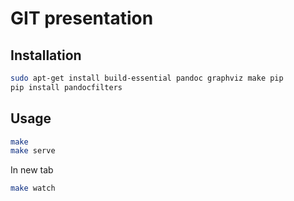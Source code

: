 # GIT presentation

## Installation

```bash
sudo apt-get install build-essential pandoc graphviz make pip
pip install pandocfilters
```

## Usage

```bash
make
make serve
```

In new tab

```bash
make watch
```
